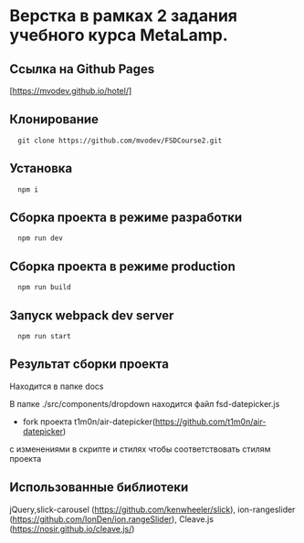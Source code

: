   # Верстка в рамках 2 задания учебного курса MetaLamp.
  ## Ссылка на Github Pages
[https://mvodev.github.io/hotel/]
  ## Клонирование
      git clone https://github.com/mvodev/FSDCourse2.git
  ## Установка
      npm i
  ## Сборка проекта в режиме разработки
      npm run dev
  ## Сборка проекта в режиме production
      npm run build
  ## Запуск webpack dev server
      npm run start
  ## Результат сборки проекта
  Находится в папке docs

  В папке ./src/components/dropdown находится файл fsd-datepicker.js 
  
  - fork проекта t1m0n/air-datepicker(https://github.com/t1m0n/air-datepicker)

  с изменениями в скрипте и стилях чтобы соответствовать стилям проекта

  ## Использованные библиотеки

jQuery,slick-carousel (https://github.com/kenwheeler/slick),
ion-rangeslider (https://github.com/IonDen/ion.rangeSlider),
Cleave.js (https://nosir.github.io/cleave.js/)